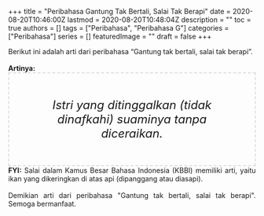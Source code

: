 +++
title = "Peribahasa Gantung Tak Bertali, Salai Tak Berapi"
date = 2020-08-20T10:46:00Z
lastmod = 2020-08-20T10:48:04Z
description = ""
toc = true
authors = []
tags = ["Peribahasa", "Peribahasa G"]
categories = ["Peribahasa"]
series = []
featuredImage = ""
draft = false
+++

<div dir="ltr" style="text-align: left;" trbidi="on"><div style="text-align: justify;">Berikut ini adalah arti dari peribahasa “Gantung tak bertali, salai tak berapi”.</div><br /><div style="text-align: justify;"><b>Artinya:</b></div><div style="border: 2px dashed #ddd; font-size: 24px; height: auto; margin: 0 auto; padding: 50px; text-align: center; width: auto;"><i>Istri yang ditinggalkan (tidak dinafkahi) suaminya tanpa diceraikan.</i></div><div style="text-align: justify;"><b>FYI:</b> Salai dalam Kamus Besar Bahasa Indonesia (KBBI) memiliki arti, yaitu ikan yang dikeringkan di atas api (dipanggang atau diasapi).</div><br /><div style="text-align: justify;">Demikian arti dari peribahasa "Gantung tak bertali, salai tak berapi". Semoga bermanfaat. </div></div>
